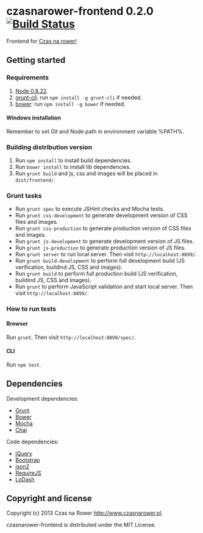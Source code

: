 czasnarower-frontend 0.2.0 [![Build Status](https://travis-ci.org/gziolo/czasnarower-frontend.png?branch=master)](https://travis-ci.org/gziolo/czasnarower-frontend)
====================

Frontend for [Czas na rower!](http://www.czasnarower.pl)

## Getting started

### Requirements

1. [Node 0.8.22](http://blog.nodejs.org/2013/03/06/node-v0-8-22-stable/).
2. [grunt-cli](https://github.com/gruntjs/grunt-cli): run `npm install -g grunt-cli` if needed.
3. [bower](http://twitter.github.com/bower/): run `npm install -g bower` if needed.

#### Windows installation

Remember to set Git and Node path in environment variable %PATH%.

### Building distribution version

1. Run `npm install` to install build dependencies.
2. Run `bower install` to install lib dependencies.
3. Run `grunt build` and js, css and images will be placed in `dist/frontend/`.

### Grunt tasks

* Run `grunt spec` to execute JSHint checks and Mocha tests.
* Run `grunt css-development` to generate development version of CSS files and images.
* Run `grunt css-production` to generate production version of CSS files and images.
* Run `grunt js-development` to generate development version of JS files.
* Run `grunt js-production` to generate production version of JS files.
* Run `grunt server` to run local server. Then visit `http://localhost:8899/`.
* Run `grunt build-development` to perform full development build (JS verification, buildind JS, CSS and images).
* Run `grunt build` to perform full production build (JS verification, buildind JS, CSS and images).
* Run `grunt` to perform JavaScript validation and start local server. Then visit `http://localhost:8899/`.

### How to run tests

#### Browser

Run `grunt`. Then visit `http://localhost:8899/spec/`.

#### CLI

Run `npm test`.

## Dependencies

Development dependencies:
* [Grunt](http://gruntjs.com/)
* [Bower](http://twitter.github.com/bower/)
* [Mocha](http://visionmedia.github.com/mocha/)
* [Chai](http://chaijs.com/)

Code dependencies: 
* [jQuery](http://jquery.com/)
* [Bootstrap](http://twitter.github.com/bootstrap/)
* [json2](https://github.com/douglascrockford/JSON-js)
* [RequireJS](http://requirejs.org/)
* [LoDash](http://lodash.com/)

## Copyright and license

Copyright (c) 2013 Czas na Rower http://www.czasnarower.pl.

czasnarower-frontend is distributed under the MIT License.
